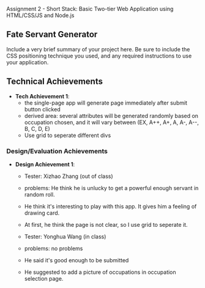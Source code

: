 Assignment 2 - Short Stack: Basic Two-tier Web Application using HTML/CSS/JS and Node.js  

## Fate Servant Generator
Include a very brief summary of your project here. Be sure to include the CSS positioning technique you used, and any required instructions to use your application.

## Technical Achievements
- **Tech Achievement 1**: 
    - the single-page app will generate page immediately after submit button clicked
    - derived area: several attributes will be generated randomly based on occupation chosen, and it will vary between (EX, A++, A+, A, A-, A--, B, C, D, E)
    - Use grid to seperate different divs

### Design/Evaluation Achievements
- **Design Achievement 1**: 
    - Tester: Xizhao Zhang (out of class)
    - problems: He think he is unlucky to get a powerful enough servant in random roll.
    - He think it's interesting to play with this app. It gives him a feeling of drawing card.
    - At first, he think the page is not clear, so I use grid to seperate it. 

    - Tester: Yonghua Wang (in class)
    - problems: no problems
    - He said it's good enough to be submitted
    - He suggested to add a picture of occupations in occupation selection page.